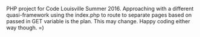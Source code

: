 PHP project for Code Louisville Summer 2016.
Approaching with a different quasi-framework using the index.php to route to separate pages based on passed in GET variable is the plan.
This may change. Happy coding either way though. =)

